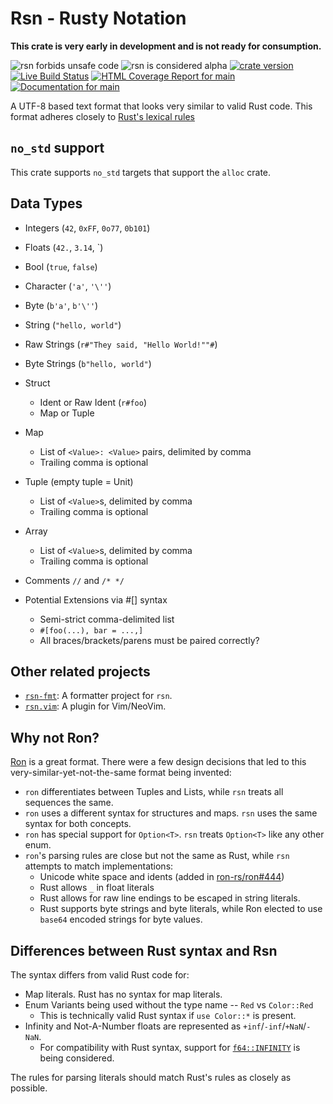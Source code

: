 # Rsn - Rusty Notation

**This crate is very early in development and is not ready for consumption.**

![rsn forbids unsafe code](https://img.shields.io/badge/unsafe-forbid-success)
![rsn is considered alpha](https://img.shields.io/badge/status-alpha-orange)
[![crate version](https://img.shields.io/crates/v/rsn.svg)](https://crates.io/crates/rsn)
[![Live Build Status](https://img.shields.io/github/actions/workflow/status/khonsulabs/rsn/rust.yml?branch=main)](https://github.com/khonsulabs/rsn/actions?query=workflow:Tests)
[![HTML Coverage Report for `main`](https://khonsulabs.github.io/rsn/coverage/badge.svg)]($pages-base$/coverage/)
[![Documentation for `main`](https://img.shields.io/badge/docs-main-informational)](https://khonsulabs.github.io/rsn/main/rsn/)

A UTF-8 based text format that looks very similar to valid Rust code. This format adheres closely to [Rust's lexical rules][rust-lexer]

## `no_std` support

This crate supports `no_std` targets that support the `alloc` crate.

## Data Types

- Integers (`42`, `0xFF`, `0o77`, `0b101`)
- Floats (`42.`, `3.14`, `)
- Bool (`true`, `false`)
- Character (`'a'`, `'\''`)
- Byte (`b'a'`, `b'\''`)
- String (`"hello, world"`)
- Raw Strings (`r#"They said, "Hello World!""#`)
- Byte Strings (`b"hello, world"`)
- Struct
  - Ident or Raw Ident (`r#foo`)
  - Map or Tuple
- Map
  - List of `<Value>: <Value>` pairs, delimited by comma
  - Trailing comma is optional
- Tuple (empty tuple = Unit)
  - List of `<Value>`s, delimited by comma
  - Trailing comma is optional
- Array
  - List of `<Value>`s, delimited by comma
  - Trailing comma is optional
- Comments `//` and `/* */`

- Potential Extensions via #[] syntax
  - Semi-strict comma-delimited list
  - `#[foo(...), bar = ...,]`
  - All braces/brackets/parens must be paired correctly?

## Other related projects

- [`rsn-fmt`](https://github.com/ModProg/rsn-fmt): A formatter project for `rsn`.
- [`rsn.vim`](https://github.com/ModProg/rsn.vim): A plugin for Vim/NeoVim.

## Why not Ron?

[Ron](https://crates.io/crates/ron) is a great format. There were a few design
decisions that led to this very-similar-yet-not-the-same format being invented:

- `ron` differentiates between Tuples and Lists, while `rsn` treats all
  sequences the same.
- `ron` uses a different syntax for structures and maps. `rsn` uses the same
  syntax for both concepts.
- `ron` has special support for `Option<T>`. `rsn` treats `Option<T>` like any
  other enum.
- `ron`'s parsing rules are close but not the same as Rust, while `rsn` attempts
  to match implementations:
  - Unicode white space and idents (added in
    [ron-rs/ron#444](https://github.com/ron-rs/ron/pull/444))
  - Rust allows `_` in float literals
  - Rust allows for raw line endings to be escaped in string literals.
  - Rust supports byte strings and byte literals, while Ron elected to use
    `base64` encoded strings for byte values.

## Differences between Rust syntax and Rsn

The syntax differs from valid Rust code for:

- Map literals. Rust has no syntax for map literals.
- Enum Variants being used without the type name -- `Red` vs `Color::Red`
  - This is technically valid Rust syntax if `use Color::*` is present.
- Infinity and Not-A-Number floats are represented as
  `+inf`/`-inf`/`+NaN`/`-NaN`.
  - For compatibility with Rust syntax, support for
    [`f64::INFINITY`](https://github.com/khonsulabs/rsn/issues/3) is being
    considered.

The rules for parsing literals should match Rust's rules as closely as possible.

[rust-lexer]: https://doc.rust-lang.org/reference/lexical-structure.html
